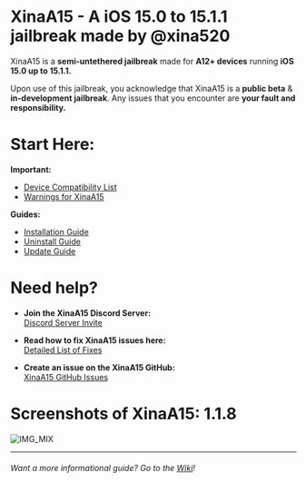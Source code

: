 # XinaA15 - A iOS 15.0 to 15.1.1 jailbreak made by @xina520
XinaA15 is a **semi-untethered jailbreak** made for **A12+ devices** running **iOS 15.0 up to 15.1.1.**

Upon use of this jailbreak, you acknowledge that XinaA15 is a **public beta** & **in-development jailbreak**. Any issues that you encounter are **your fault and responsibility.**

 # Start Here:
 **Important:**
 - [Device Compatibility List](https://github.com/NotDarkn/XinaA15/wiki/Compatibility)
 - [Warnings for XinaA15](https://github.com/NotDarkn/XinaA15/wiki/Warnings)

 **Guides:**
 - [Installation Guide](https://github.com/NotDarkn/XinaA15/blob/main/-INSTALL.md)
 - [Uninstall Guide](https://github.com/NotDarkn/XinaA15/blob/main/-REMOVE.md)
 - [Update Guide](https://github.com/NotDarkn/XinaA15/blob/main/-UPDATE.md)

 # Need help?

 - **Join the XinaA15 Discord Server:<br>**
 [Discord Server Invite](https://discord.gg/xina-a15)

 - **Read how to fix XinaA15 issues here:<br>**
 [Detailed List of Fixes](https://github.com/NotDarkn/XinaA15/wiki/Fixes)

 - **Create an issue on the XinaA15 GitHub:<br>**
 [XinaA15 GitHub Issues](https://github.com/jacksight/xina520_official_jailbreak/issues)

 # Screenshots of XinaA15: 1.1.8
 ![IMG_MIX](https://user-images.githubusercontent.com/73033672/224593228-a0b5de43-4fb3-4722-af5c-8a450ef0f256.PNG)
 ***
 ###### Want a more informational guide? Go to the [Wiki](https://github.com/NotDarkn/XinaA15/wiki)!
